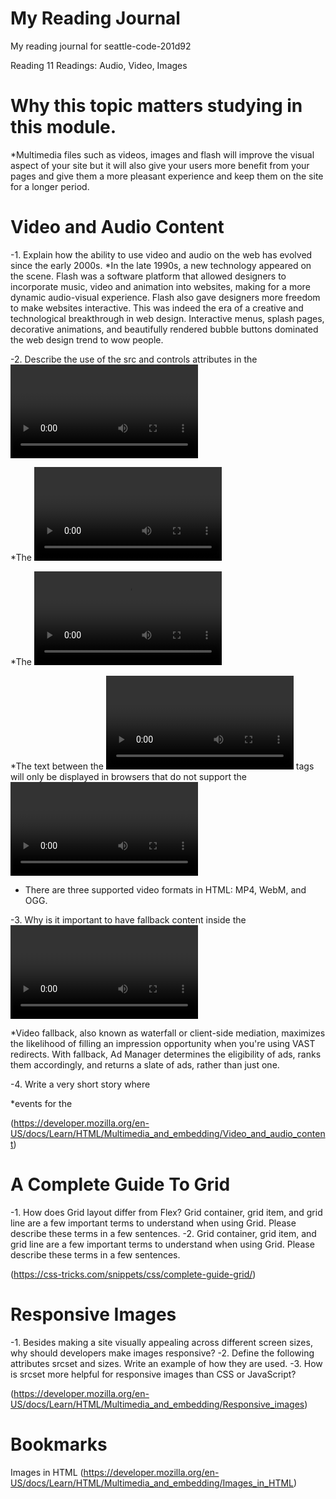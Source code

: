 # My Reading Journal
My reading journal for seattle-code-201d92

Reading 11 Readings: Audio, Video, Images

# Why this topic matters studying in this module.

*Multimedia files such as videos, images and flash will improve the visual aspect of your site but it will also give your users more benefit from your pages and give them a more pleasant experience and keep them on the site for a longer period.

# Video and Audio Content

-1. Explain how the ability to use video and audio on the web has evolved since the early 2000s.
*In the late 1990s, a new technology appeared on the scene. Flash was a software platform that allowed designers to incorporate music, video and animation into websites, making for a more dynamic audio-visual experience. Flash also gave designers more freedom to make websites interactive. This was indeed the era of a creative and technological breakthrough in web design. Interactive menus, splash pages, decorative animations, and beautifully rendered bubble buttons dominated the web design trend to wow people.

-2. Describe the use of the src and controls attributes in the <video> element.
  
*The <video> tag is used to embed video content in a document, such as a movie clip or other video streams.

*The <video> tag contains one or more <source> tags with different video sources. The browser will choose the first source it supports.

*The text between the <video> and </video> tags will only be displayed in browsers that do not support the <video> element.

* There are three supported video formats in HTML: MP4, WebM, and OGG.

-3. Why is it important to have fallback content inside the <video> element?
  
*Video fallback, also known as waterfall or client-side mediation, maximizes the likelihood of filling an impression opportunity when you're using VAST redirects. With fallback, Ad Manager determines the eligibility of ads, ranks them accordingly, and returns a slate of ads, rather than just one.

-4. Write a very short story where <audio> and <video> are characters.
  
*events for the <audio> and <video> elements.
  
(https://developer.mozilla.org/en-US/docs/Learn/HTML/Multimedia_and_embedding/Video_and_audio_content)
  
# A Complete Guide To Grid
  
 -1. How does Grid layout differ from Flex?
Grid container, grid item, and grid line are a few important terms to understand when using Grid. Please describe these terms in a few sentences.
 -2. Grid container, grid item, and grid line are a few important terms to understand when using Grid. Please describe these terms in a few sentences.
  
(https://css-tricks.com/snippets/css/complete-guide-grid/)
  
# Responsive Images 
  
-1. Besides making a site visually appealing across different screen sizes, why should developers make images responsive?
-2. Define the following <img> attributes srcset and sizes. Write an example of how they are used.
-3. How is srcset more helpful for responsive images than CSS or JavaScript?
  
(https://developer.mozilla.org/en-US/docs/Learn/HTML/Multimedia_and_embedding/Responsive_images)
  
# Bookmarks 
  
Images in HTML (https://developer.mozilla.org/en-US/docs/Learn/HTML/Multimedia_and_embedding/Images_in_HTML)
  
